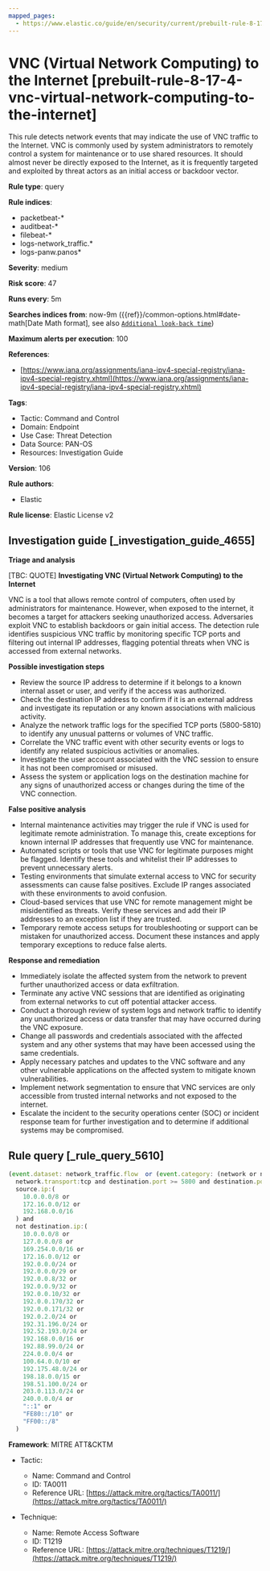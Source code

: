 ```yaml
---
mapped_pages:
  - https://www.elastic.co/guide/en/security/current/prebuilt-rule-8-17-4-vnc-virtual-network-computing-to-the-internet.html
---
```


# VNC (Virtual Network Computing) to the Internet [prebuilt-rule-8-17-4-vnc-virtual-network-computing-to-the-internet]

This rule detects network events that may indicate the use of VNC traffic to the Internet. VNC is commonly used by system administrators to remotely control a system for maintenance or to use shared resources. It should almost never be directly exposed to the Internet, as it is frequently targeted and exploited by threat actors as an initial access or backdoor vector.

**Rule type**: query

**Rule indices**:

* packetbeat-*
* auditbeat-*
* filebeat-*
* logs-network_traffic.*
* logs-panw.panos*

**Severity**: medium

**Risk score**: 47

**Runs every**: 5m

**Searches indices from**: now-9m ({{ref}}/common-options.html#date-math[Date Math format], see also [`Additional look-back time`](docs-content://solutions/security/detect-and-alert/create-detection-rule.md#rule-schedule))

**Maximum alerts per execution**: 100

**References**:

* [https://www.iana.org/assignments/iana-ipv4-special-registry/iana-ipv4-special-registry.xhtml](https://www.iana.org/assignments/iana-ipv4-special-registry/iana-ipv4-special-registry.xhtml)

**Tags**:

* Tactic: Command and Control
* Domain: Endpoint
* Use Case: Threat Detection
* Data Source: PAN-OS
* Resources: Investigation Guide

**Version**: 106

**Rule authors**:

* Elastic

**Rule license**: Elastic License v2

## Investigation guide [_investigation_guide_4655]

**Triage and analysis**

[TBC: QUOTE]
**Investigating VNC (Virtual Network Computing) to the Internet**

VNC is a tool that allows remote control of computers, often used by administrators for maintenance. However, when exposed to the internet, it becomes a target for attackers seeking unauthorized access. Adversaries exploit VNC to establish backdoors or gain initial access. The detection rule identifies suspicious VNC traffic by monitoring specific TCP ports and filtering out internal IP addresses, flagging potential threats when VNC is accessed from external networks.

**Possible investigation steps**

* Review the source IP address to determine if it belongs to a known internal asset or user, and verify if the access was authorized.
* Check the destination IP address to confirm if it is an external address and investigate its reputation or any known associations with malicious activity.
* Analyze the network traffic logs for the specified TCP ports (5800-5810) to identify any unusual patterns or volumes of VNC traffic.
* Correlate the VNC traffic event with other security events or logs to identify any related suspicious activities or anomalies.
* Investigate the user account associated with the VNC session to ensure it has not been compromised or misused.
* Assess the system or application logs on the destination machine for any signs of unauthorized access or changes during the time of the VNC connection.

**False positive analysis**

* Internal maintenance activities may trigger the rule if VNC is used for legitimate remote administration. To manage this, create exceptions for known internal IP addresses that frequently use VNC for maintenance.
* Automated scripts or tools that use VNC for legitimate purposes might be flagged. Identify these tools and whitelist their IP addresses to prevent unnecessary alerts.
* Testing environments that simulate external access to VNC for security assessments can cause false positives. Exclude IP ranges associated with these environments to avoid confusion.
* Cloud-based services that use VNC for remote management might be misidentified as threats. Verify these services and add their IP addresses to an exception list if they are trusted.
* Temporary remote access setups for troubleshooting or support can be mistaken for unauthorized access. Document these instances and apply temporary exceptions to reduce false alerts.

**Response and remediation**

* Immediately isolate the affected system from the network to prevent further unauthorized access or data exfiltration.
* Terminate any active VNC sessions that are identified as originating from external networks to cut off potential attacker access.
* Conduct a thorough review of system logs and network traffic to identify any unauthorized access or data transfer that may have occurred during the VNC exposure.
* Change all passwords and credentials associated with the affected system and any other systems that may have been accessed using the same credentials.
* Apply necessary patches and updates to the VNC software and any other vulnerable applications on the affected system to mitigate known vulnerabilities.
* Implement network segmentation to ensure that VNC services are only accessible from trusted internal networks and not exposed to the internet.
* Escalate the incident to the security operations center (SOC) or incident response team for further investigation and to determine if additional systems may be compromised.


## Rule query [_rule_query_5610]

```js
(event.dataset: network_traffic.flow  or (event.category: (network or network_traffic))) and
  network.transport:tcp and destination.port >= 5800 and destination.port <= 5810 and
  source.ip:(
    10.0.0.0/8 or
    172.16.0.0/12 or
    192.168.0.0/16
  ) and
  not destination.ip:(
    10.0.0.0/8 or
    127.0.0.0/8 or
    169.254.0.0/16 or
    172.16.0.0/12 or
    192.0.0.0/24 or
    192.0.0.0/29 or
    192.0.0.8/32 or
    192.0.0.9/32 or
    192.0.0.10/32 or
    192.0.0.170/32 or
    192.0.0.171/32 or
    192.0.2.0/24 or
    192.31.196.0/24 or
    192.52.193.0/24 or
    192.168.0.0/16 or
    192.88.99.0/24 or
    224.0.0.0/4 or
    100.64.0.0/10 or
    192.175.48.0/24 or
    198.18.0.0/15 or
    198.51.100.0/24 or
    203.0.113.0/24 or
    240.0.0.0/4 or
    "::1" or
    "FE80::/10" or
    "FF00::/8"
  )
```

**Framework**: MITRE ATT&CKTM

* Tactic:

    * Name: Command and Control
    * ID: TA0011
    * Reference URL: [https://attack.mitre.org/tactics/TA0011/](https://attack.mitre.org/tactics/TA0011/)

* Technique:

    * Name: Remote Access Software
    * ID: T1219
    * Reference URL: [https://attack.mitre.org/techniques/T1219/](https://attack.mitre.org/techniques/T1219/)



